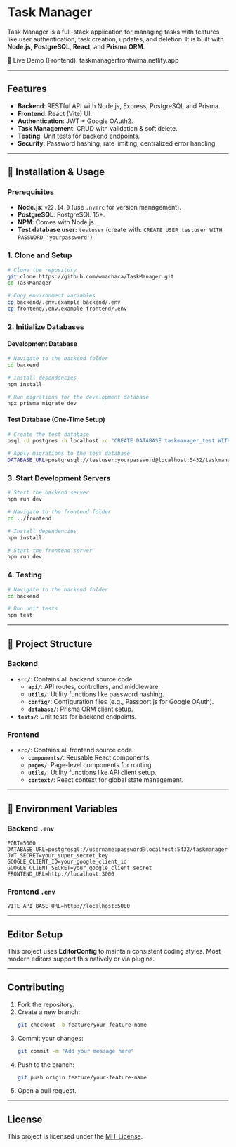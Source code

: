 # Task Manager

Task Manager is a full-stack application for managing tasks with features like user authentication, task creation, updates, and deletion. It is built with **Node.js**, **PostgreSQL**, **React**, and **Prisma ORM**.

🔗 Live Demo (Frontend): taskmanagerfrontwima.netlify.app

---

## Features

- **Backend**: RESTful API with Node.js, Express, PostgreSQL and Prisma.
- **Frontend**: React (Vite) UI.
- **Authentication**: JWT + Google OAuth2.
- **Task Management**: CRUD with validation & soft delete.
- **Testing**: Unit tests for backend endpoints.
- **Security**: Password hashing, rate limiting, centralized error handling

---

## 🚀 Installation & Usage

### Prerequisites

- **Node.js**: `v22.14.0` (use `.nvmrc` for version management).
- **PostgreSQL**: PostgreSQL 15+.
- **NPM**: Comes with Node.js.
- **Test database user:** `testuser` (create with: `CREATE USER testuser WITH PASSWORD 'yourpassword'`)

### 1. Clone and Setup

```bash
# Clone the repository
git clone https://github.com/wmachaca/TaskManager.git
cd TaskManager

# Copy environment variables
cp backend/.env.example backend/.env
cp frontend/.env.example frontend/.env
```

### 2. Initialize Databases

#### Development Database

```bash
# Navigate to the backend folder
cd backend

# Install dependencies
npm install

# Run migrations for the development database
npx prisma migrate dev
```

#### Test Database (One-Time Setup)

```bash
# Create the test database
psql -U postgres -h localhost -c "CREATE DATABASE taskmanager_test WITH OWNER testuser"

# Apply migrations to the test database
DATABASE_URL=postgresql://testuser:yourpassword@localhost:5432/taskmanager_test npx prisma migrate deploy
```

### 3. Start Development Servers

```bash
# Start the backend server
npm run dev

# Navigate to the frontend folder
cd ../frontend

# Install dependencies
npm install

# Start the frontend server
npm run dev
```

### 4. Testing

```bash
# Navigate to the backend folder
cd backend

# Run unit tests
npm test
```

---

## 📂 Project Structure

### Backend

- **`src/`**: Contains all backend source code.
  - **`api/`**: API routes, controllers, and middleware.
  - **`utils/`**: Utility functions like password hashing.
  - **`config/`**: Configuration files (e.g., Passport.js for Google OAuth).
  - **`database/`**: Prisma ORM client setup.
- **`tests/`**: Unit tests for backend endpoints.

### Frontend

- **`src/`**: Contains all frontend source code.
  - **`components/`**: Reusable React components.
  - **`pages/`**: Page-level components for routing.
  - **`utils/`**: Utility functions like API client setup.
  - **`context/`**: React context for global state management.

---

## 🔑 Environment Variables

### Backend `.env`

```env
PORT=5000
DATABASE_URL=postgresql://username:password@localhost:5432/taskmanager
JWT_SECRET=your_super_secret_key
GOOGLE_CLIENT_ID=your_google_client_id
GOOGLE_CLIENT_SECRET=your_google_client_secret
FRONTEND_URL=http://localhost:3000
```

### Frontend `.env`

```env
VITE_API_BASE_URL=http://localhost:5000
```

---

## Editor Setup

This project uses **EditorConfig** to maintain consistent coding styles. Most modern editors support this natively or via plugins.

---

## Contributing

1. Fork the repository.
2. Create a new branch:
   ```bash
   git checkout -b feature/your-feature-name
   ```
3. Commit your changes:
   ```bash
   git commit -m "Add your message here"
   ```
4. Push to the branch:
   ```bash
   git push origin feature/your-feature-name
   ```
5. Open a pull request.

---

## License

This project is licensed under the [MIT License](LICENSE).
